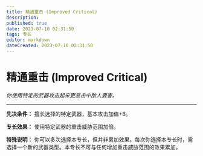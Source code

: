 ```yaml
---
title: 精通重击 (Improved Critical)
description: 
published: true
date: 2023-07-10 02:31:50
tags: 专长
editor: markdown
dateCreated: 2023-07-10 02:31:50
---
```


# 精通重击 (Improved Critical)

_你使用特定的武器攻击起来更易击中敌人要害。_

* * *

**先决条件：** 擅长选择的特定武器，基本攻击加值+8。

**专长效果：** 使用特定武器的重击威胁范围加倍。

**特殊说明：** 你可以多次选择本专长，但并非累加效果。每次你选择本专长时，需选择一个新的武器类型。本专长不可与任何增加重击威胁范围的效果累加。

